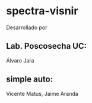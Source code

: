 # spectra-visnir

Desarrollado por 

## Lab. Poscosecha UC:
Álvaro Jara

## simple auto:
Vicente Matus,
Jaime Aranda
